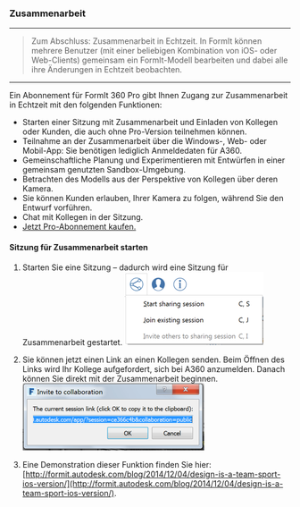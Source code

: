 

### Zusammenarbeit

---

> Zum Abschluss: Zusammenarbeit in Echtzeit. In FormIt können mehrere Benutzer (mit einer beliebigen Kombination von iOS- oder Web-Clients) gemeinsam ein FormIt-Modell bearbeiten und dabei alle ihre Änderungen in Echtzeit beobachten.

---

Ein Abonnement für FormIt 360 Pro gibt Ihnen Zugang zur Zusammenarbeit in Echtzeit mit den folgenden Funktionen:

* Starten einer Sitzung mit Zusammenarbeit und Einladen von Kollegen oder Kunden, die auch ohne Pro-Version teilnehmen können.
* Teilnahme an der Zusammenarbeit über die Windows-, Web- oder Mobil-App: Sie benötigen lediglich Anmeldedaten für A360.
* Gemeinschaftliche Planung und Experimentieren mit Entwürfen in einer gemeinsam genutzten Sandbox-Umgebung.
* Betrachten des Modells aus der Perspektive von Kollegen über deren Kamera.
* Sie können Kunden erlauben, Ihrer Kamera zu folgen, während Sie den Entwurf vorführen.
* Chat mit Kollegen in der Sitzung.
* [Jetzt Pro-Abonnement kaufen.](http://www.autodesk.com/store/products/formit-360-pro?licenseType=cloudSub&term=1month&support=basic)

#### Sitzung für Zusammenarbeit starten

1. Starten Sie eine Sitzung – dadurch wird eine Sitzung für Zusammenarbeit gestartet. ![](images/6c166d38-6851-4d62-b2dc-8f83efd958f8.png)

2. Sie können jetzt einen Link an einen Kollegen senden. Beim Öffnen des Links wird Ihr Kollege aufgefordert, sich bei A360 anzumelden. Danach können Sie direkt mit der Zusammenarbeit beginnen. ![](images/0b10d035-0145-4762-aaeb-3d4d628cc4a7.png)

3. Eine Demonstration dieser Funktion finden Sie hier: [http://formit.autodesk.com/blog/2014/12/04/design-is-a-team-sport-ios-version/](http://formit.autodesk.com/blog/2014/12/04/design-is-a-team-sport-ios-version/).

